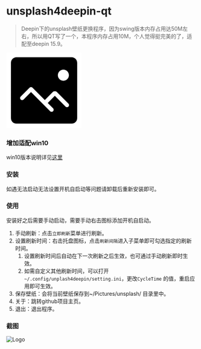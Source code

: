 # unsplash4deepin-qt
>  Deepin下的unsplash壁纸更换程序，因为swing版本内存占用达50M左右，所以用QT写了一个，本程序内存占用10M，个人觉得挺完美的了，适配至deepin 15.9。


![Logo](https://github.com/shansb/unsplash4Deepin/blob/master/unsplash4Deepin/src/resource/Taskbar.png?raw=true)

### 增加适配win10

win10版本说明详见[这里](https://github.com/shansb/unsplash4deepin-qt/blob/master/README-WIN10.md)

### 安装

如遇无法启动无法设置开机自启动等问题请卸载后重新安装即可。

### 使用

安装好之后需要手动启动，需要手动右击图标添加开机自启动。

1. 手动刷新：点击`立即刷新`菜单进行刷新。
2. 设置刷新时间：右击托盘图标，点击`刷新间隔`进入子菜单即可勾选指定的刷新时间。
   1. 设置刷新时间后自动在下一次刷新之后生效，也可通过手动刷新即时生效。
   2. 如需自定义其他刷新时间，可以打开`~/.config/unplash4deepin/setting.ini`，更改`CycleTime` 的值，重启应用即可生效。
3. 保存壁纸：会将当前壁纸保存到~/Pictures/unsplash/ 目录里中。
4. 关于：跳转github项目主页。
5. 退出：退出程序。

### 截图

![Logo](https://github.com/shansb/unsplash4deepin-qt/blob/master/screenshot.png?raw=true)